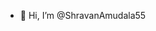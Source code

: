 - 👋 Hi, I’m @ShravanAmudala55

<!---
ShravanAmudala55/ShravanAmudala55 is a ✨ special ✨ repository because its `README.md` (this file) appears on your GitHub profile.
You can click the Preview link to take a look at your changes.
--->

